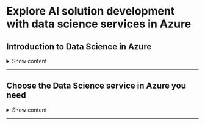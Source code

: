 # Explore AI solution development with data science services in Azure

## Introduction to Data Science in Azure

<details>
<summary> 
Show content
</summary>
<p>

### Learning Objectives

* Learn the steps involved in the data science process
* Learn the machine learning modeling cycle
* Learn data cleansing and preparation
* Learn model feature engineering
* Learn model training and evaluation
* Learn about model deployment
* Discover the specialized roles in the data science process

### The Data Science process

![img](../assets/img/ds-process.png)

Iterative process that starts with a question, risen from business needs and understanding.

### What is modeling?

Modeling is a cycle of data and business understanding. You start by exploring your assets, in this case data, with **Exploratory Data Analysis (EDA)**, from that point feature engineering starts and finally train a model on top, which is an algorithm that learns information and provides a probabilistic prediction.

In the end, the model is evaluated to check where it is accurate and where it is failing to correct the behavior.

### Choose a use case

Identify the problem (business understanding) -> Define the project goals -> Identify data sources

### Data preparation

Data cleansing and EDA are vital to the modeling process, to get insights on what data is or is not useful and what needs to be corrected or taken into account. Understanding the data is one of the most vital steps in the data science cycle.

### Feature engineering

What extra knowledge we can extract by combining existing features to create new ones.

### Model training

Split data -> Cross-validate data -> Obtain probabilistic prediction

### Model evaluation

**Hyperparameters** are parameters used in model training that cannot be learned by the training process. These parameters must be set before model training begins.

For evaluating the results you need to set up a metric to compare different runs, such as accuracy or MSE.

### Model deployment

Model deployment is the final stage of the data science procedure. It is often done by a developer, and is usually not part of the data scientist role.

### Specialized roles in the Data Science process

In the data science process, there are specialists in each of the steps:

Business Analyst or Domain Expert, Data Engineer, Developer and Data Scientist.

### Knowledge Check

1. Which of the following is not a specialized role in the Data Science Process?

* Database Administrator
* Data Scientist
* Data Engineer

    <details>
    <summary> 
    Answer
    </summary>
    <p>
    DBA
    </p>
    </details>

1. Model feature engineering refers to which of the following?

* Selecting the best model to use for the experiment.
* Determine which data elements will help in making a prediction and preparing these columns to be used in model training.
* Exploring the data to understand it better.

    <details>
    <summary> 
    Answer
    </summary>
    <p>
    Feature engineering involves the data scientist determining which data to use in model training and preparing the data so it can be used by the model.
    </p>
    </details>

1. The Model deployment involves.

* Calling a model to score new data.
* Training a model.
* Copying a trained model and its code dependencies to an environment where it will be used to score new data.

    <details>
    <summary> 
    Answer
    </summary>
    <p>
    Deploying a model makes it available for use.
    </p>
    </details>

</p>
</details>

---

## Choose the Data Science service in Azure you need

<details>
<summary> 
Show content
</summary>
<p>

### Learning Objectives


### Knowledge Check

1. bla

* bla

    <details>
    <summary> 
    Answer
    </summary>
    <p>
    bla
    </p>
    </details>

</p>
</details>

---